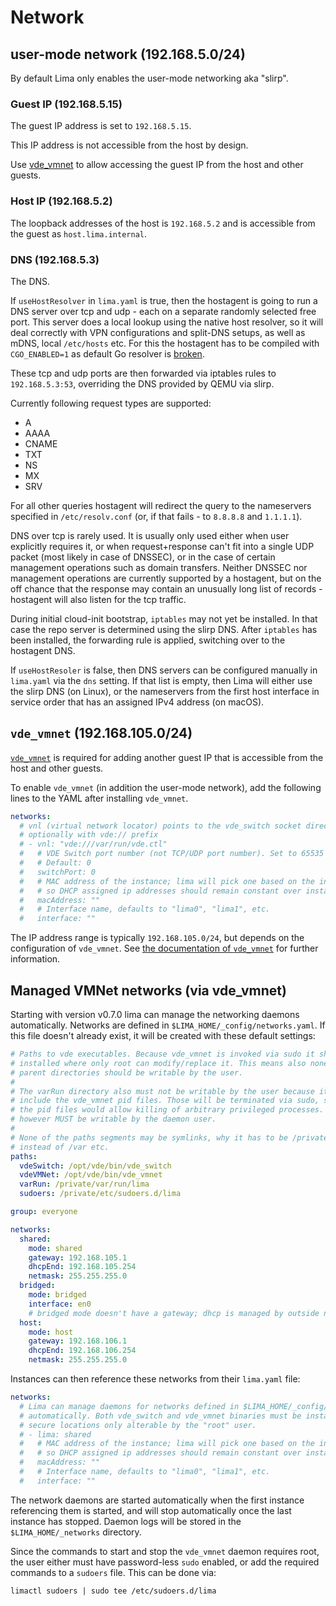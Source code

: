 # Network

## user-mode network (192.168.5.0/24)

By default Lima only enables the user-mode networking aka "slirp".

### Guest IP (192.168.5.15)

The guest IP address is set to `192.168.5.15`.

This IP address is not accessible from the host by design.

Use [vde_vmnet](https://github.com/lima-vm/vde_vmnet) to allow accessing the guest IP from the host and other guests.

### Host IP (192.168.5.2)

The loopback addresses of the host is `192.168.5.2` and is accessible from the guest as `host.lima.internal`.

### DNS (192.168.5.3)

The DNS.

If `useHostResolver` in `lima.yaml` is true, then the hostagent is going to run a DNS server over tcp and udp - each on a separate randomly selected free port. This server does a local lookup using the native host resolver, so it will deal correctly with VPN configurations and split-DNS setups, as well as mDNS, local `/etc/hosts` etc. For this the hostagent has to be compiled with `CGO_ENABLED=1` as default Go resolver is [broken](https://github.com/golang/go/issues/12524).

These tcp and udp ports are then forwarded via iptables rules to `192.168.5.3:53`, overriding the DNS provided by QEMU via slirp.

Currently following request types are supported:

- A
- AAAA
- CNAME
- TXT
- NS
- MX
- SRV

For all other queries hostagent will redirect the query to the nameservers specified in `/etc/resolv.conf` (or, if that fails - to `8.8.8.8` and `1.1.1.1`).

DNS over tcp is rarely used. It is usually only used either when user explicitly requires it, or when request+response can't fit into a single UDP packet (most likely in case of DNSSEC), or in the case of certain management operations such as domain transfers. Neither DNSSEC nor management operations are currently supported by a hostagent, but on the off chance that the response may contain an unusually long list of records - hostagent will also listen for the tcp traffic.

During initial cloud-init bootstrap, `iptables` may not yet be installed. In that case the repo server is determined using the slirp DNS. After `iptables` has been installed, the forwarding rule is applied, switching over to the hostagent DNS.

If `useHostResoler` is false, then DNS servers can be configured manually in `lima.yaml` via the `dns` setting. If that list is empty, then Lima will either use the slirp DNS (on Linux), or the nameservers from the first host interface in service order that has an assigned IPv4 address (on macOS).

## `vde_vmnet` (192.168.105.0/24)

[`vde_vmnet`](https://github.com/lima-vm/vde_vmnet) is required for adding another guest IP that is accessible from
the host and other guests.

To enable `vde_vmnet` (in addition the user-mode network), add the following lines to the YAML after installing `vde_vmnet`.

```yaml
networks:
  # vnl (virtual network locator) points to the vde_switch socket directory,
  # optionally with vde:// prefix
  # - vnl: "vde:///var/run/vde.ctl"
  #   # VDE Switch port number (not TCP/UDP port number). Set to 65535 for PTP mode.
  #   # Default: 0
  #   switchPort: 0
  #   # MAC address of the instance; lima will pick one based on the instance name,
  #   # so DHCP assigned ip addresses should remain constant over instance restarts.
  #   macAddress: ""
  #   # Interface name, defaults to "lima0", "lima1", etc.
  #   interface: ""
```

The IP address range is typically `192.168.105.0/24`, but depends on the configuration of `vde_vmnet`.
See [the documentation of `vde_vmnet`](https://github.com/lima-vm/vde_vmnet) for further information.

## Managed VMNet networks (via vde_vmnet)

Starting with version v0.7.0 lima can manage the networking daemons automatically. Networks are defined in
`$LIMA_HOME/_config/networks.yaml`. If this file doesn't already exist, it will be created with these default
settings:

```yaml
# Paths to vde executables. Because vde_vmnet is invoked via sudo it should be
# installed where only root can modify/replace it. This means also none of the
# parent directories should be writable by the user.
#
# The varRun directory also must not be writable by the user because it will
# include the vde_vmnet pid files. Those will be terminated via sudo, so replacing
# the pid files would allow killing of arbitrary privileged processes. varRun
# however MUST be writable by the daemon user.
#
# None of the paths segments may be symlinks, why it has to be /private/var
# instead of /var etc.
paths:
  vdeSwitch: /opt/vde/bin/vde_switch
  vdeVMNet: /opt/vde/bin/vde_vmnet
  varRun: /private/var/run/lima
  sudoers: /private/etc/sudoers.d/lima

group: everyone

networks:
  shared:
    mode: shared
    gateway: 192.168.105.1
    dhcpEnd: 192.168.105.254
    netmask: 255.255.255.0
  bridged:
    mode: bridged
    interface: en0
    # bridged mode doesn't have a gateway; dhcp is managed by outside network
  host:
    mode: host
    gateway: 192.168.106.1
    dhcpEnd: 192.168.106.254
    netmask: 255.255.255.0
```

Instances can then reference these networks from their `lima.yaml` file:

```yaml
networks:
  # Lima can manage daemons for networks defined in $LIMA_HOME/_config/networks.yaml
  # automatically. Both vde_switch and vde_vmnet binaries must be installed into
  # secure locations only alterable by the "root" user.
  # - lima: shared
  #   # MAC address of the instance; lima will pick one based on the instance name,
  #   # so DHCP assigned ip addresses should remain constant over instance restarts.
  #   macAddress: ""
  #   # Interface name, defaults to "lima0", "lima1", etc.
  #   interface: ""
```

The network daemons are started automatically when the first instance referencing them is started,
and will stop automatically once the last instance has stopped. Daemon logs will be stored in the
`$LIMA_HOME/_networks` directory.

Since the commands to start and stop the `vde_vmnet` daemon requires root, the user either must
have password-less `sudo` enabled, or add the required commands to a `sudoers` file. This can
be done via:

```shell
limactl sudoers | sudo tee /etc/sudoers.d/lima
```
